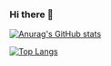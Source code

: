### Hi there 👋

[![Anurag's GitHub stats](https://github-readme-stats.vercel.app/api?username=lc11235&count_private=true&show_icons=true&theme=radical)](https://github.com/anuraghazra/github-readme-stats)

[![Top Langs](https://github-readme-stats.vercel.app/api/top-langs/?username=lc11235&layout=compact)](https://github.com/anuraghazra/github-readme-stats)
